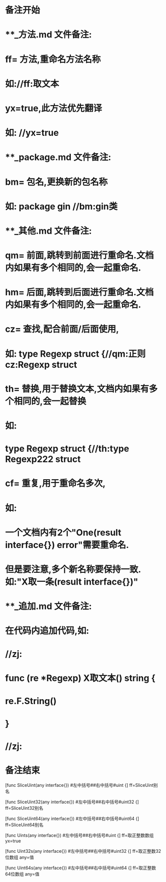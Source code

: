 # 备注开始
# **_方法.md 文件备注:
# ff= 方法,重命名方法名称
# 如://ff:取文本
#
# yx=true,此方法优先翻译
# 如: //yx=true

# **_package.md 文件备注:
# bm= 包名,更换新的包名称 
# 如: package gin //bm:gin类

# **_其他.md 文件备注:
# qm= 前面,跳转到前面进行重命名.文档内如果有多个相同的,会一起重命名.
# hm= 后面,跳转到后面进行重命名.文档内如果有多个相同的,会一起重命名.
# cz= 查找,配合前面/后面使用,
# 如: type Regexp struct {//qm:正则 cz:Regexp struct
#
# th= 替换,用于替换文本,文档内如果有多个相同的,会一起替换
# 如:
# type Regexp struct {//th:type Regexp222 struct
#
# cf= 重复,用于重命名多次,
# 如: 
# 一个文档内有2个"One(result interface{}) error"需要重命名.
# 但是要注意,多个新名称要保持一致. 如:"X取一条(result interface{})"

# **_追加.md 文件备注:
# 在代码内追加代码,如:
# //zj:
# func (re *Regexp) X取文本() string { 
# re.F.String()
# }
# //zj:
# 备注结束

[func SliceUint(any interface{}) #左中括号##右中括号#uint {]
ff=SliceUint别名

[func SliceUint32(any interface{}) #左中括号##右中括号#uint32 {]
ff=SliceUint32别名

[func SliceUint64(any interface{}) #左中括号##右中括号#uint64 {]
ff=SliceUint64别名

[func Uints(any interface{}) #左中括号##右中括号#uint {]
ff=取正整数数组
yx=true

[func Uint32s(any interface{}) #左中括号##右中括号#uint32 {]
ff=取正整数32位数组
any=值

[func Uint64s(any interface{}) #左中括号##右中括号#uint64 {]
ff=取正整数64位数组
any=值
